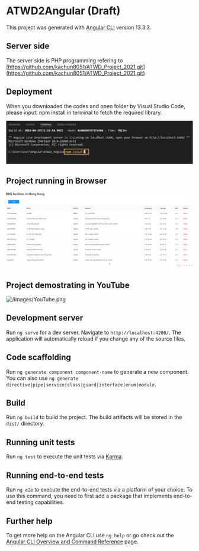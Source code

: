 # ATWD2Angular (Draft)

This project was generated with [Angular CLI](https://github.com/angular/angular-cli) version 13.3.3.

## Server side

The server side is PHP programming refering to [https://github.com/kachun8051/ATWD_Project_2021.git](https://github.com/kachun8051/ATWD_Project_2021.git)


## Deployment

When you downloaded the codes and open folder by Visual Studio Code, please input: npm install in terminal to fetch the required library.

![/images/NpmInstall.png](/images/NpmInstall.png)

## Project running in Browser

![/images/AngularDraft.png](/images/AngularDraft.png)

## Project demostrating in YouTube

![/images/YouTube.png](https://youtu.be/w6bqG9edGiU)

## Development server

Run `ng serve` for a dev server. Navigate to `http://localhost:4200/`. The application will automatically reload if you change any of the source files.

## Code scaffolding

Run `ng generate component component-name` to generate a new component. You can also use `ng generate directive|pipe|service|class|guard|interface|enum|module`.

## Build

Run `ng build` to build the project. The build artifacts will be stored in the `dist/` directory.

## Running unit tests

Run `ng test` to execute the unit tests via [Karma](https://karma-runner.github.io).

## Running end-to-end tests

Run `ng e2e` to execute the end-to-end tests via a platform of your choice. To use this command, you need to first add a package that implements end-to-end testing capabilities.

## Further help

To get more help on the Angular CLI use `ng help` or go check out the [Angular CLI Overview and Command Reference](https://angular.io/cli) page.
